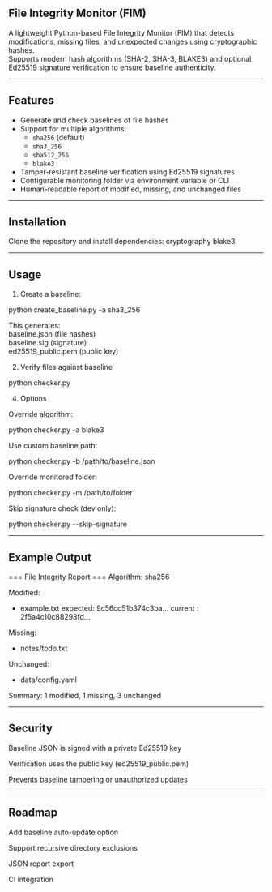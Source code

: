## File Integrity Monitor (FIM)

A lightweight Python-based File Integrity Monitor (FIM) that detects modifications, missing files, and unexpected changes using cryptographic hashes.  
Supports modern hash algorithms (SHA-2, SHA-3, BLAKE3) and optional Ed25519 signature verification to ensure baseline authenticity.  

---

## Features
- Generate and check baselines of file hashes
- Support for multiple algorithms:
  - `sha256` (default)
  - `sha3_256`
  - `sha512_256`
  - `blake3`
- Tamper-resistant baseline verification using Ed25519 signatures
- Configurable monitoring folder via environment variable or CLI
- Human-readable report of modified, missing, and unchanged files

---

## Installation
Clone the repository and install dependencies:
cryptography
blake3

---

## Usage
1. Create a baseline:
   
python create_baseline.py -a sha3_256

This generates:  
baseline.json (file hashes)  
baseline.sig (signature)  
ed25519_public.pem (public key)  

2. Verify files against baseline

python checker.py

4. Options

Override algorithm:

python checker.py -a blake3

Use custom baseline path:

python checker.py -b /path/to/baseline.json

Override monitored folder:

python checker.py -m /path/to/folder

Skip signature check (dev only):

python checker.py --skip-signature

---

## Example Output

=== File Integrity Report ===
Algorithm: sha256

Modified:
 - example.txt
    expected: 9c56cc51b374c3ba...
    current : 2f5a4c10c88293fd...

Missing:
 - notes/todo.txt

Unchanged:
 - data/config.yaml

Summary: 1 modified, 1 missing, 3 unchanged

---

## Security

Baseline JSON is signed with a private Ed25519 key

Verification uses the public key (ed25519_public.pem)

Prevents baseline tampering or unauthorized updates

---

## Roadmap

Add baseline auto-update option

Support recursive directory exclusions

JSON report export

CI integration
